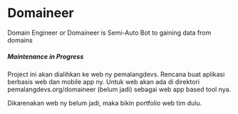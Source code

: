 # Domaineer
Domain Engineer or Domaineer is Semi-Auto Bot to gaining data from domains

##### Maintenance in Progress
Project ini akan dialihkan ke web ny pemalangdevs. Rencana buat aplikasi berbasis web dan mobile app ny.
Untuk web akan ada di direktori pemalangdevs.org/domaineer (belum jadi) sebagai web app based tool nya.

Dikarenakan web ny belum jadi, maka bikin portfolio web tim dulu.
